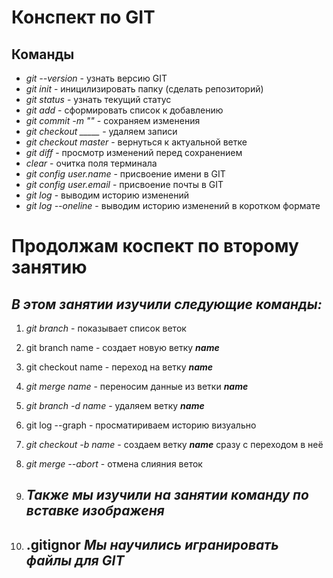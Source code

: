 # Конспект по GIT

## Команды

* *git --version* - узнать версию GIT
* *git init* - иницилизировать папку (сделать репозиторий)
* *git status* - узнать текущий статус
* *git add* - сформировать список к добавлению
* *git commit -m 
""*  - сохраняем изменения
* *git checkout _____* - удаляем записи
* *git checkout master* - вернуться к актуальной ветке
* *git diff*  - просмотр изменений перед сохранением
* *clear* - очитка поля терминала 
* *git config user.name* - присвоение имени в GIT
* *git config user.email*  - присвоение почты в GIT
* *git log* - выводим историю изменений 
* *git log --oneline* - выводим историю изменений в коротком формате




# Продолжам коспект по второму занятию
## *В этом занятии изучили следующие команды:*

1. *git branch* - показывает список веток 

2. git branch name - создает новую ветку __*name*__

3. git checkout name - переход на  ветку __*name*__

4. *git merge name* - переносим данные из ветки *__name__*
5. *git branch -d name* - удаляем ветку *__name__*
6. git log --graph - просматириваем историю визуально 
7. *git checkout -b name* - создаем ветку *__name__* сразу с переходом в неё 

8. *git merge --abort* - отмена слияния веток
9. ## **_Также мы изучили на занятии команду по вставке изображеня_**
10. ## .gitignor **_Мы научились игранировать файлы для GIT_**


#